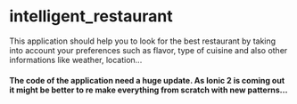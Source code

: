 # intelligent_restaurant 

This application should help you to look for the best restaurant by taking into account your preferences such as flavor, type of cuisine and also other informations like weather, location...

#### The code of the application need a huge update. As Ionic 2 is coming out it might be better to re make everything from scratch with new patterns...
